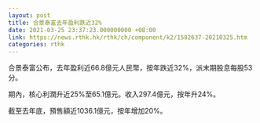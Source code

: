 ```yaml
---
layout: post
title: 合景泰富去年盈利跌近32%
date: 2021-03-25 23:37:23.000000000 +08:00
link: https://news.rthk.hk/rthk/ch/component/k2/1582637-20210325.htm
categories: rthk
---
```


合景泰富公布，去年盈利近66.8億元人民幣，按年跌近32%，派末期股息每股53分。

期內，核心利潤升近25%至65.1億元。收入297.4億元，按年升24%。

截至去年底，預售額近1036.1億元，按年增加20%。
